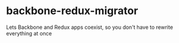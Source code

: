 # backbone-redux-migrator
Lets Backbone and Redux apps coexist, so you don't have to rewrite everything at once
